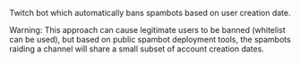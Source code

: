 Twitch bot which automatically bans spambots based on user creation date.

Warning: This approach can cause legitimate users to be banned (whitelist can be used), but based on public spambot deployment tools,
the spambots raiding a channel will share a small subset of account creation dates.

